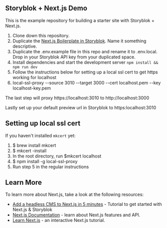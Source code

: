## Storyblok + Next.js Demo

This is the example repository for building a starter site with Storyblok + Next.js.

1. Clone down this repository.
2. Duplicate the [Next.js Boilerplate in Storyblok](https://app.storyblok.com/#/me/spaces/169726/dashboard). Name it something descriptive.
3. Duplicate the .env.example file in this repo and rename it to .env.local. Drop in your Storyblok API key from your duplicated space.
4. Install dependencies and start the development server `npm install && npm run dev`
5. Follow the instructions below for setting up a local ssl cert to get https working for localhost
6. local-ssl-proxy --source 3010 --target 3000 --cert localhost.pem --key localhost-key.pem

The last step will proxy https://localhost:3010 to http://localhost:3000

Lastly set up your default preview url in Storyblok to https:localhost:3010

## Setting up local ssl cert

If you haven't installed `mkcert` yet:

1. $ brew install mkcert
2. $ mkcert -install
3. In the root directory, run $mkcert localhost
4. $ npm install -g local-ssl-proxy
5. Run step 5 in the regular instructions 


## Learn More

To learn more about Next.js, take a look at the following resources:

- [Add a headless CMS to Next.js in 5 minutes](https://www.storyblok.com/tp/add-a-headless-cms-to-next-js-in-5-minutes) - Tutorial to get started with Next.js & Storyblok
- [Next.js Documentation](https://nextjs.org/docs) - learn about Next.js features and API.
- [Learn Next.js](https://nextjs.org/learn) - an interactive Next.js tutorial.
